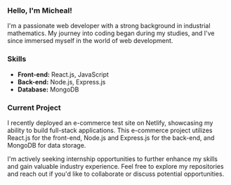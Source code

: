 
### Hello, I'm Micheal!

I'm a passionate web developer with a strong background in industrial mathematics. My journey into coding began during my studies, and I've since immersed myself in the world of web development.

### Skills

- **Front-end:** React.js, JavaScript
- **Back-end:** Node.js, Express.js
- **Database:** MongoDB

### Current Project

I recently deployed an e-commerce test site on Netlify, showcasing my ability to build full-stack applications. This e-commerce project utilizes React.js for the front-end, Node.js and Express.js for the back-end, and MongoDB for data storage.

I'm actively seeking internship opportunities to further enhance my skills and gain valuable industry experience. Feel free to explore my repositories and reach out if you'd like to collaborate or discuss potential opportunities.

<!--
**mickelodeon00/mickelodeon00** is a ✨ _special_ ✨ repository because its `README.md` (this file) appears on your GitHub profile.

Here are some ideas to get you started:

- 🔭 I’m currently working on ...
- 🌱 I’m currently learning ...
- 👯 I’m looking to collaborate on ...
- 🤔 I’m looking for help with ...
- 💬 Ask me about ...
- 📫 How to reach me: ...
- 😄 Pronouns: ...
- ⚡ Fun fact: ...
-->
